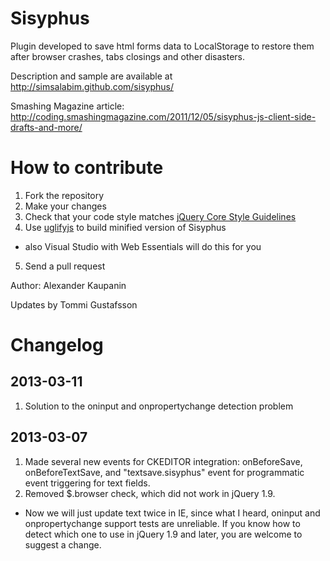 # Sisyphus
Plugin developed to save html forms data to LocalStorage to restore them after browser crashes, tabs closings and other disasters.

Description and sample are available at http://simsalabim.github.com/sisyphus/

Smashing Magazine article: http://coding.smashingmagazine.com/2011/12/05/sisyphus-js-client-side-drafts-and-more/

# How to contribute
1. Fork the repository
2. Make your changes
3. Check that your code style matches [jQuery Core Style Guidelines](http://contribute.jquery.org/style-guide/js/)
4. Use [uglifyjs](http://marijnhaverbeke.nl/uglifyjs) to build minified version of Sisyphus 
  - also Visual Studio with Web Essentials will do this for you
5. Send a pull request

Author: Alexander Kaupanin

Updates by Tommi Gustafsson

# Changelog
## 2013-03-11
1. Solution to the oninput and onpropertychange detection problem
## 2013-03-07
1. Made several new events for CKEDITOR integration: onBeforeSave, onBeforeTextSave, and "textsave.sisyphus" event for programmatic event triggering for text fields.
2. Removed $.browser check, which did not work in jQuery 1.9.
  - Now we will just update text twice in IE, since what I heard, oninput and onpropertychange support tests are unreliable. If you know how to detect which one to use in jQuery 1.9 and later, you are welcome to suggest a change.
